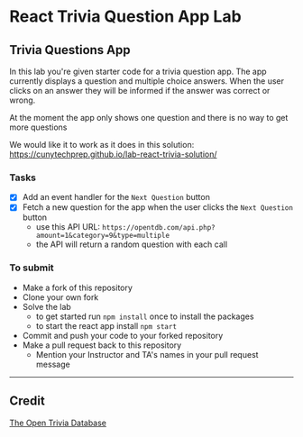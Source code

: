 # React Trivia Question App Lab

## Trivia Questions App

In this lab you're given starter code for a trivia question app. The app currently displays a question and multiple choice answers. When the user clicks on an answer they will be informed if the answer was correct or wrong.

At the moment the app only shows one question and there is no way to get more questions

We would like it to work as it does in this solution: https://cunytechprep.github.io/lab-react-trivia-solution/

### Tasks

-   [x] Add an event handler for the `Next Question` button
-   [x] Fetch a new question for the app when the user clicks the `Next Question` button
    -   use this API URL: `https://opentdb.com/api.php?amount=1&category=9&type=multiple`
    -   the API will return a random question with each call

### To submit

-   Make a fork of this repository
-   Clone your own fork
-   Solve the lab
    -   to get started run `npm install` once to install the packages
    -   to start the react app install `npm start`
-   Commit and push your code to your forked repository
-   Make a pull request back to this repository
    -   Mention your Instructor and TA's names in your pull request message

---

## Credit

[The Open Trivia Database](https://opentdb.com/)
